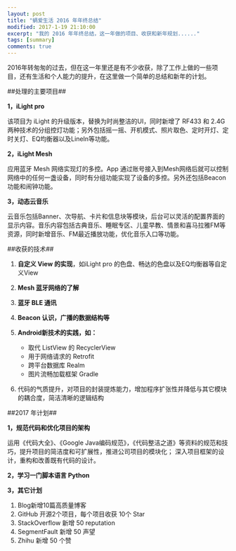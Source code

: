 ```yaml
---
layout: post
title: "蜗爱生活 2016 年年终总结"
modified: 2017-1-19 21:10:00
excerpt: "我的 2016 年年终总结，这一年做的项目、收获和新年规划......"
tags: [summary]
comments: true
---
```


2016年转匆匆的过去，但在这一年里还是有不少收获，除了工作上做的一些项目，还有生活和个人能力的提升，在这里做一个简单的总结和新年的计划。     

##处理的主要项目##

**1，iLight pro**

该项目为 iLight 的升级版本，替换为时尚整洁的UI，同时新增了 RF433 和 2.4G 两种技术的分组控灯功能；另外包括摇一摇、开机模式、照片取色、定时开灯、定时关灯、EQ均衡器以及LineIn等功能。   


**2，iLight Mesh**

应用蓝牙 Mesh 网络实现灯的多控。App 通过账号接入到Mesh网络后就可以控制网络中的任何一盏设备，同时有分组功能实现了设备的多控。另外还包括Beacon功能和闹钟功能。      


**3，动态云音乐** 

云音乐包括Banner、次导航、卡片和信息块等模块，后台可以灵活的配置界面的显示内容。音乐内容包括古典音乐、睡眠专区、儿童早教、情景和喜马拉雅FM等资源，同时新增音乐、FM最近播放功能，优化音乐入口等功能。      


##收获的技术##

1. **自定义 View 的实现**，如iLight pro 的色盘、畅达的色盘以及EQ均衡器等自定义View     

2. **Mesh 蓝牙网络的了解**   

3. **蓝牙 BLE 通讯**

4. **Beacon 认识，广播的数据结构等**

5. **Android新技术的实践，如：**      

	- 取代 ListView 的 RecyclerView
	- 用于网络请求的 Retrofit
	- 跨平台数据库 Realm
	- 图片流畅加载框架 Gradle      
 

6. 代码的气质提升，对项目的封装提炼能力，增加程序扩张性并降低与其它模块的耦合度，简洁清晰的逻辑结构



##2017 年计划##

**1，规范代码和优化项目的架构**

运用《代码大全》、《Google Java编码规范》，《代码整洁之道》等资料的规范和技巧，提升项目的简洁度和可扩展性，推进公司项目的模块化；
深入项目框架的设计，重构和改善既有代码的设计。   

**2，学习一门脚本语言 Python**     

**3，其它计划**

1. Blog新增10篇高质量博客
2. GitHub 开源2个项目，每个项目收获 10个 Star
3. StackOverflow 新增 50 reputation
4. SegmentFault 新增 50 声望
5. Zhihu 新增 50 个赞
